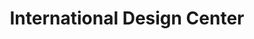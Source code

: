 ---
title: "International Design Center"
url: /edina/international-design-center/
shop: furniture
---